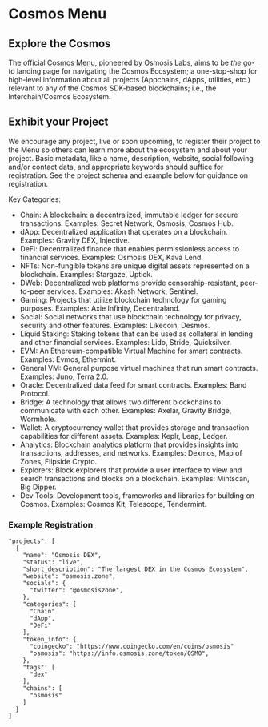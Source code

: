 # Cosmos Menu

## Explore the Cosmos

The official [Cosmos Menu](https://cosmos-menu-15cf62f9744e4a7cce5bcfb140.webflow.io/), pioneered by Osmosis Labs, aims to be *the* go-to landing page for navigating the Cosmos Ecosystem; a one-stop-shop for high-level information about all projects (Appchains, dApps, utilities, etc.) relevant to any of the Cosmos SDK-based blockchains; i.e., the Interchain/Cosmos Ecosystem.

## Exhibit your Project

We encourage any project, live or soon upcoming, to register their project to the Menu so others can learn more about the ecosystem and about your project. Basic metadata, like a name, description, website, social following and/or contact data, and appropriate keywords should suffice for registration. See the project schema and example below for guidance on registration.

Key Categories:
- Chain: A blockchain: a decentralized, immutable ledger for secure transactions. Examples: Secret Network, Osmosis, Cosmos Hub.
- dApp: Decentralized application that operates on a blockchain. Examples: Gravity DEX, Injective.
- DeFi: Decentralized finance that enables permissionless access to financial services. Examples: Osmosis DEX, Kava Lend.
- NFTs: Non-fungible tokens are unique digital assets represented on a blockchain. Examples: Stargaze, Uptick.
- DWeb: Decentralized web platforms provide censorship-resistant, peer-to-peer services. Examples: Akash Network, Sentinel.
- Gaming: Projects that utilize blockchain technology for gaming purposes. Examples: Axie Infinity, Decentraland.
- Social: Social networks that use blockchain technology for privacy, security and other features. Examples: Likecoin, Desmos.
- Liquid Staking: Staking tokens that can be used as collateral in lending and other financial services. Examples: Lido, Stride, Quicksilver.
- EVM: An Ethereum-compatible Virtual Machine for smart contracts. Examples: Evmos, Ethermint.
- General VM: General purpose virtual machines that run smart contracts. Examples: Juno, Terra 2.0.
- Oracle: Decentralized data feed for smart contracts. Examples: Band Protocol.
- Bridge: A technology that allows two different blockchains to communicate with each other. Examples: Axelar, Gravity Bridge, Wormhole.
- Wallet: A cryptocurrency wallet that provides storage and transaction capabilities for different assets. Examples: Keplr, Leap, Ledger.
- Analytics: Blockchain analytics platform that provides insights into transactions, addresses, and networks. Examples: Dexmos, Map of Zones, Flipside Crypto.
- Explorers: Block explorers that provide a user interface to view and search transactions and blocks on a blockchain. Examples: Mintscan, Big Dipper.
- Dev Tools: Development tools, frameworks and libraries for building on Cosmos. Examples: Cosmos Kit, Telescope, Tendermint.

### Example Registration

```
"projects": [
  {
    "name": "Osmosis DEX",
    "status": "live",
    "short_description": "The largest DEX in the Cosmos Ecosystem",
    "website": "osmosis.zone",
    "socials": {
      "twitter": "@osmosiszone",
    },
    "categories": [
      "Chain"
      "dApp",
      "DeFi"
    ],
    "token_info": {
      "coingecko": "https://www.coingecko.com/en/coins/osmosis"
      "osmosis": "https://info.osmosis.zone/token/OSMO",
    },
    "tags": [
      "dex"
    ],
    "chains": [
      "osmosis"
    ]
  }
]
```
